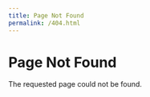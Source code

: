 ```yaml
---
title: Page Not Found
permalink: /404.html
---
```


# Page Not Found

The requested page could not be found.
